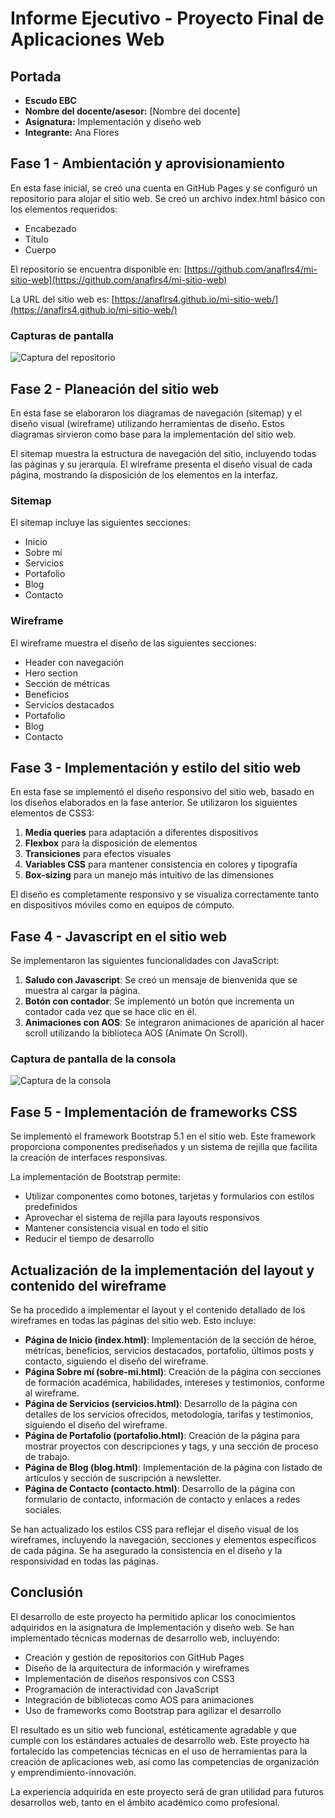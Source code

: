 # Informe Ejecutivo - Proyecto Final de Aplicaciones Web

## Portada
- **Escudo EBC**
- **Nombre del docente/asesor:** [Nombre del docente]
- **Asignatura:** Implementación y diseño web
- **Integrante:** Ana Flores

## Fase 1 - Ambientación y aprovisionamiento

En esta fase inicial, se creó una cuenta en GitHub Pages y se configuró un repositorio para alojar el sitio web. Se creó un archivo index.html básico con los elementos requeridos:

- Encabezado
- Título
- Cuerpo

El repositorio se encuentra disponible en: [https://github.com/anaflrs4/mi-sitio-web](https://github.com/anaflrs4/mi-sitio-web)

La URL del sitio web es: [https://anaflrs4.github.io/mi-sitio-web/](https://anaflrs4.github.io/mi-sitio-web/)

### Capturas de pantalla

![Captura del repositorio](captura_repositorio.png)

## Fase 2 - Planeación del sitio web

En esta fase se elaboraron los diagramas de navegación (sitemap) y el diseño visual (wireframe) utilizando herramientas de diseño. Estos diagramas sirvieron como base para la implementación del sitio web.

El sitemap muestra la estructura de navegación del sitio, incluyendo todas las páginas y su jerarquía. El wireframe presenta el diseño visual de cada página, mostrando la disposición de los elementos en la interfaz.

### Sitemap
El sitemap incluye las siguientes secciones:
- Inicio
- Sobre mí
- Servicios
- Portafolio
- Blog
- Contacto

### Wireframe
El wireframe muestra el diseño de las siguientes secciones:
- Header con navegación
- Hero section
- Sección de métricas
- Beneficios
- Servicios destacados
- Portafolio
- Blog
- Contacto

## Fase 3 - Implementación y estilo del sitio web

En esta fase se implementó el diseño responsivo del sitio web, basado en los diseños elaborados en la fase anterior. Se utilizaron los siguientes elementos de CSS3:

1. **Media queries** para adaptación a diferentes dispositivos
2. **Flexbox** para la disposición de elementos
3. **Transiciones** para efectos visuales
4. **Variables CSS** para mantener consistencia en colores y tipografía
5. **Box-sizing** para un manejo más intuitivo de las dimensiones

El diseño es completamente responsivo y se visualiza correctamente tanto en dispositivos móviles como en equipos de cómputo.

## Fase 4 - Javascript en el sitio web

Se implementaron las siguientes funcionalidades con JavaScript:

1. **Saludo con Javascript**: Se creó un mensaje de bienvenida que se muestra al cargar la página.
2. **Botón con contador**: Se implementó un botón que incrementa un contador cada vez que se hace clic en él.
3. **Animaciones con AOS**: Se integraron animaciones de aparición al hacer scroll utilizando la biblioteca AOS (Animate On Scroll).

### Captura de pantalla de la consola

![Captura de la consola](captura_consola.png)

## Fase 5 - Implementación de frameworks CSS

Se implementó el framework Bootstrap 5.1 en el sitio web. Este framework proporciona componentes prediseñados y un sistema de rejilla que facilita la creación de interfaces responsivas.

La implementación de Bootstrap permite:
- Utilizar componentes como botones, tarjetas y formularios con estilos predefinidos
- Aprovechar el sistema de rejilla para layouts responsivos
- Mantener consistencia visual en todo el sitio
- Reducir el tiempo de desarrollo

## Actualización de la implementación del layout y contenido del wireframe

Se ha procedido a implementar el layout y el contenido detallado de los wireframes en todas las páginas del sitio web. Esto incluye:

- **Página de Inicio (index.html)**: Implementación de la sección de héroe, métricas, beneficios, servicios destacados, portafolio, últimos posts y contacto, siguiendo el diseño del wireframe.
- **Página Sobre mí (sobre-mi.html)**: Creación de la página con secciones de formación académica, habilidades, intereses y testimonios, conforme al wireframe.
- **Página de Servicios (servicios.html)**: Desarrollo de la página con detalles de los servicios ofrecidos, metodología, tarifas y testimonios, siguiendo el diseño del wireframe.
- **Página de Portafolio (portafolio.html)**: Creación de la página para mostrar proyectos con descripciones y tags, y una sección de proceso de trabajo.
- **Página de Blog (blog.html)**: Implementación de la página con listado de artículos y sección de suscripción a newsletter.
- **Página de Contacto (contacto.html)**: Desarrollo de la página con formulario de contacto, información de contacto y enlaces a redes sociales.

Se han actualizado los estilos CSS para reflejar el diseño visual de los wireframes, incluyendo la navegación, secciones y elementos específicos de cada página. Se ha asegurado la consistencia en el diseño y la responsividad en todas las páginas.

## Conclusión

El desarrollo de este proyecto ha permitido aplicar los conocimientos adquiridos en la asignatura de Implementación y diseño web. Se han implementado técnicas modernas de desarrollo web, incluyendo:

- Creación y gestión de repositorios con GitHub Pages
- Diseño de la arquitectura de información y wireframes
- Implementación de diseños responsivos con CSS3
- Programación de interactividad con JavaScript
- Integración de bibliotecas como AOS para animaciones
- Uso de frameworks como Bootstrap para agilizar el desarrollo

El resultado es un sitio web funcional, estéticamente agradable y que cumple con los estándares actuales de desarrollo web. Este proyecto ha fortalecido las competencias técnicas en el uso de herramientas para la creación de aplicaciones web, así como las competencias de organización y emprendimiento-innovación.

La experiencia adquirida en este proyecto será de gran utilidad para futuros desarrollos web, tanto en el ámbito académico como profesional.

